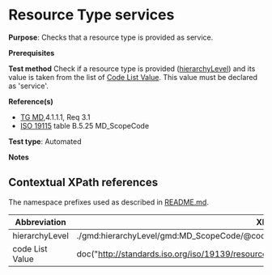 # Resource Type services

**Purpose**: Checks that a resource type is provided as service.

**Prerequisites**

**Test method**
Check if a resource type is provided ([hierarchyLevel](#hierarchyLevel)) and its value is taken from the list of [Code List Value](#codeListValue).
This value must be declared as 'service'.

**Reference(s)**	 

* [TG MD](http://inspire.ec.europa.eu/id/ats/metadata/2.0/sds/README#ref_TG_MD),4.1.1.1, Req 3.1
* [ISO 19115](http://inspire.ec.europa.eu/id/ats/metadata/2.0/sds/README#ref_ISO_19115) table B.5.25 MD_ScopeCode 

**Test type**: Automated

**Notes**

## Contextual XPath references

The namespace prefixes used as described in [README.md](http://inspire.ec.europa.eu/id/ats/metadata/2.0/sds/README#namespaces).

Abbreviation                                   |  XPath expression (relative to gmd:MD_Metadata)
-----------------------------------------------| ------------------------------------------------------------------
<a name="hierarchyLevel"></a> hierarchyLevel | ./gmd:hierarchyLevel/gmd:MD_ScopeCode/@codeListValue
<a name="codeListValue"></a> code List Value | doc("http://standards.iso.org/iso/19139/resources/gmxCodelists.xml)//gmx:CodeListDictionary[@gml:id='MD_ScopeCode']//gml:identifier/text()